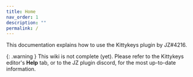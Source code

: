 ```yaml
---
title: Home
nav_order: 1
description: ""
permalink: /
---
```


This documentation explains how to use the Kittykeys plugin by JZ#4216.

{: .warning }
This wiki is not complete (yet). Please refer to the Kittykeys editor's **Help** tab, or to the JZ plugin discord, for the most up-to-date information.
